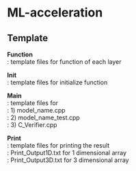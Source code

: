 # ML-acceleration  
  
**Template**  
------
  
**Function**  
: template files for function of each layer  
  
**Init**  
:   template files for initialize function   
  
**Main**  
:   template files for   
:   1) model_name.cpp  
:   2) model_name_test.cpp   
:   3) C_Verifier.cpp  
  
**Print**  
:   template files for printing the result  
:   Print_Output1D.txt for 1 dimensional array  
:   Print_Output3D.txt for 3 dimensional array  
  
